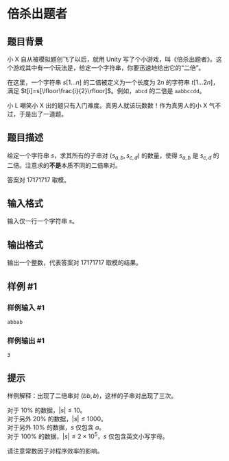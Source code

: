 # 倍杀出题者

## 题目背景

小 X 自从被模拟题创飞了以后，就用 Unity 写了个小游戏，叫《倍杀出题者》。这个游戏其中有一个玩法是，给定一个字符串，你要迅速地给出它的“二倍”。  

在这里，一个字符串 $s[1\dots n]$ 的二倍被定义为一个长度为 $2n$ 的字符串 $t[1\dots 2n]$，满足 $t[i]=s[\lfloor\frac{i}{2}\rfloor]$。例如，`abcd` 的二倍是 `aabbccdd`。  

小 L 嘲笑小 X 出的题只有入门难度。真男人就该玩数数！作为真男人的小 X 气不过，于是出了一道题。

## 题目描述

给定一个字符串 $s$，求其所有的子串对 $(s_{a,b}, s_{c,d})$ 的数量，使得 $s_{a,b}$ 是 $s_{c,d}$ 的二倍。注意求的**不是**本质不同的二倍串对。  

答案对 $17171717$ 取模。

## 输入格式

输入仅一行一个字符串 $s$。

## 输出格式

输出一个整数，代表答案对 $17171717$ 取模的结果。

## 样例 #1

### 样例输入 #1

```
abbab
```

### 样例输出 #1

```
3
```

## 提示

样例解释：出现了二倍串对 $(bb, b)$，这样的子串对出现了三次。

对于 $10\%$ 的数据，$|s|\le10$。  
对于另外 $20\%$ 的数据，$|s|\le1000$。  
对于另外 $10\%$ 的数据，$s$ 仅包含 $a$。  
对于 $100\%$ 的数据，$|s|\le2\times10^5$，$s$ 仅包含英文小写字母。  

请注意常数因子对程序效率的影响。